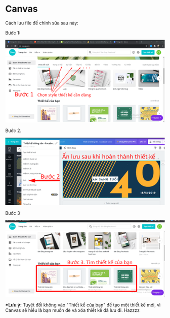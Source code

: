 # Canvas

Cách lưu file để chỉnh sửa sau này: 

Bước 1: 

![](../../.gitbook/assets/b1%20%281%29.png)

Bước 2. 

![](../../.gitbook/assets/b2%20%283%29.png)

Bước 3

![](../../.gitbook/assets/b3%20%281%29.png)

**\*Lưu ý:** Tuyệt đối không vào "Thiết kế của bạn" để tạo một thiết kế mới, vì Canvas sẽ hiểu là bạn muốn đè và xóa thiết kế đã lưu đi. Hazzzz

